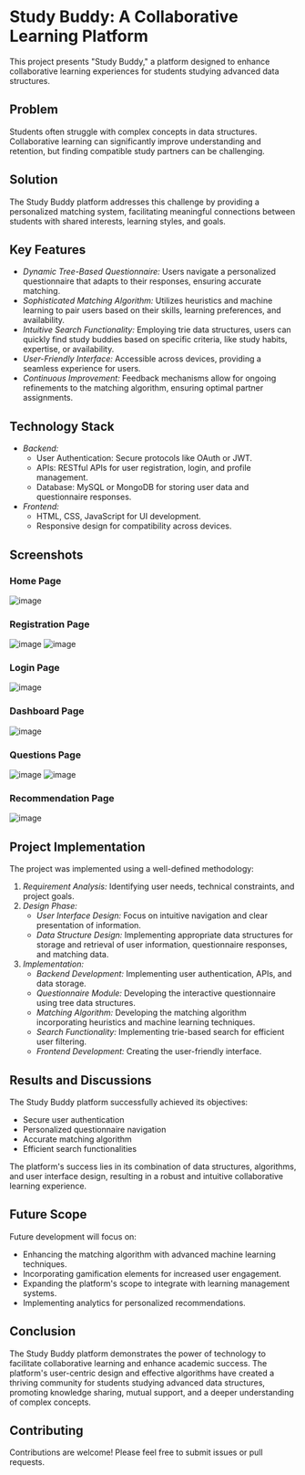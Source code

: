 # Study Buddy: A Collaborative Learning Platform

This project presents "Study Buddy," a platform designed to enhance collaborative learning experiences for students studying advanced data structures. 

## Problem

Students often struggle with complex concepts in data structures. Collaborative learning can significantly improve understanding and retention, but finding compatible study partners can be challenging. 

## Solution

The Study Buddy platform addresses this challenge by providing a personalized matching system, facilitating meaningful connections between students with shared interests, learning styles, and goals. 

## Key Features

* *Dynamic Tree-Based Questionnaire:* Users navigate a personalized questionnaire that adapts to their responses, ensuring accurate matching.
* *Sophisticated Matching Algorithm:* Utilizes heuristics and machine learning to pair users based on their skills, learning preferences, and availability.
* *Intuitive Search Functionality:* Employing trie data structures, users can quickly find study buddies based on specific criteria, like study habits, expertise, or availability.
* *User-Friendly Interface:* Accessible across devices, providing a seamless experience for users.
* *Continuous Improvement:*  Feedback mechanisms allow for ongoing refinements to the matching algorithm, ensuring optimal partner assignments.

## Technology Stack

* *Backend:*
    * User Authentication: Secure protocols like OAuth or JWT.
    * APIs: RESTful APIs for user registration, login, and profile management.
    * Database: MySQL or MongoDB for storing user data and questionnaire responses.
* *Frontend:*
    * HTML, CSS, JavaScript for UI development.
    * Responsive design for compatibility across devices.

## Screenshots

### Home Page

![image](https://github.com/user-attachments/assets/a3f31d0b-f19e-46f9-8408-633cb8456bea)

### Registration Page

![image](https://github.com/user-attachments/assets/9e5829f7-a44c-4490-bc8d-d96022ad1125)
![image](https://github.com/user-attachments/assets/6bc44ae8-c7bd-4fc1-945f-e5d3f5e3cf0d)





### Login Page

![image](https://github.com/user-attachments/assets/fa3df9dc-3c4f-475a-942f-3f4eb2507e3d)



### Dashboard Page

![image](https://github.com/user-attachments/assets/5adaf906-4c11-4810-a544-9d49aa0648cb)

### Questions Page

![image](https://github.com/user-attachments/assets/70f792ee-3eb1-4f20-b199-e0356c5dcc81)
![image](https://github.com/user-attachments/assets/81137549-5022-4db7-8dea-fb65d109a5f6)

### Recommendation Page

![image](https://github.com/user-attachments/assets/f0c561ec-d899-48ec-882a-56f7f9ac69f1)


## Project Implementation

The project was implemented using a well-defined methodology:

1. *Requirement Analysis:*  Identifying user needs, technical constraints, and project goals.
2. *Design Phase:* 
    * *User Interface Design:* Focus on intuitive navigation and clear presentation of information.
    * *Data Structure Design:* Implementing appropriate data structures for storage and retrieval of user information, questionnaire responses, and matching data.
3. *Implementation:*
    * *Backend Development:* Implementing user authentication, APIs, and data storage.
    * *Questionnaire Module:* Developing the interactive questionnaire using tree data structures.
    * *Matching Algorithm:*  Developing the matching algorithm incorporating heuristics and machine learning techniques.
    * *Search Functionality:*  Implementing trie-based search for efficient user filtering.
    * *Frontend Development:*  Creating the user-friendly interface.

## Results and Discussions

The Study Buddy platform successfully achieved its objectives:

* Secure user authentication
* Personalized questionnaire navigation
* Accurate matching algorithm
* Efficient search functionalities

The platform's success lies in its combination of data structures, algorithms, and user interface design, resulting in a robust and intuitive collaborative learning experience.

## Future Scope

Future development will focus on:

* Enhancing the matching algorithm with advanced machine learning techniques.
* Incorporating gamification elements for increased user engagement.
* Expanding the platform's scope to integrate with learning management systems.
* Implementing analytics for personalized recommendations.

## Conclusion

The Study Buddy platform demonstrates the power of technology to facilitate collaborative learning and enhance academic success. The platform's user-centric design and effective algorithms have created a thriving community for students studying advanced data structures, promoting knowledge sharing, mutual support, and a deeper understanding of complex concepts. 

## Contributing

Contributions are welcome! Please feel free to submit issues or pull requests.
